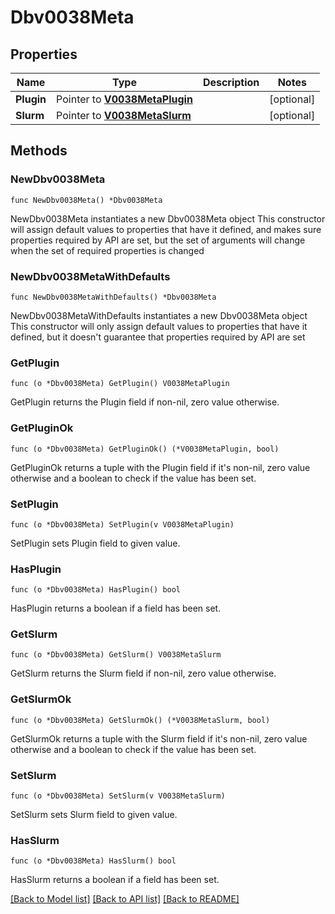 # Dbv0038Meta

## Properties

Name | Type | Description | Notes
------------ | ------------- | ------------- | -------------
**Plugin** | Pointer to [**V0038MetaPlugin**](V0038MetaPlugin.md) |  | [optional] 
**Slurm** | Pointer to [**V0038MetaSlurm**](V0038MetaSlurm.md) |  | [optional] 

## Methods

### NewDbv0038Meta

`func NewDbv0038Meta() *Dbv0038Meta`

NewDbv0038Meta instantiates a new Dbv0038Meta object
This constructor will assign default values to properties that have it defined,
and makes sure properties required by API are set, but the set of arguments
will change when the set of required properties is changed

### NewDbv0038MetaWithDefaults

`func NewDbv0038MetaWithDefaults() *Dbv0038Meta`

NewDbv0038MetaWithDefaults instantiates a new Dbv0038Meta object
This constructor will only assign default values to properties that have it defined,
but it doesn't guarantee that properties required by API are set

### GetPlugin

`func (o *Dbv0038Meta) GetPlugin() V0038MetaPlugin`

GetPlugin returns the Plugin field if non-nil, zero value otherwise.

### GetPluginOk

`func (o *Dbv0038Meta) GetPluginOk() (*V0038MetaPlugin, bool)`

GetPluginOk returns a tuple with the Plugin field if it's non-nil, zero value otherwise
and a boolean to check if the value has been set.

### SetPlugin

`func (o *Dbv0038Meta) SetPlugin(v V0038MetaPlugin)`

SetPlugin sets Plugin field to given value.

### HasPlugin

`func (o *Dbv0038Meta) HasPlugin() bool`

HasPlugin returns a boolean if a field has been set.

### GetSlurm

`func (o *Dbv0038Meta) GetSlurm() V0038MetaSlurm`

GetSlurm returns the Slurm field if non-nil, zero value otherwise.

### GetSlurmOk

`func (o *Dbv0038Meta) GetSlurmOk() (*V0038MetaSlurm, bool)`

GetSlurmOk returns a tuple with the Slurm field if it's non-nil, zero value otherwise
and a boolean to check if the value has been set.

### SetSlurm

`func (o *Dbv0038Meta) SetSlurm(v V0038MetaSlurm)`

SetSlurm sets Slurm field to given value.

### HasSlurm

`func (o *Dbv0038Meta) HasSlurm() bool`

HasSlurm returns a boolean if a field has been set.


[[Back to Model list]](../README.md#documentation-for-models) [[Back to API list]](../README.md#documentation-for-api-endpoints) [[Back to README]](../README.md)


